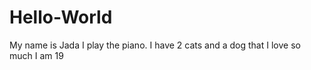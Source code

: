 # Hello-World
My name is Jada
I play the piano.
I have 2 cats and a dog that I love so much
I am 19
